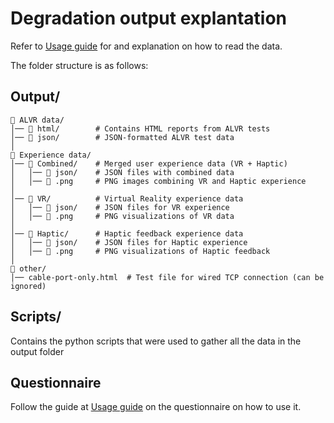 # Degradation output explantation
Refer to [Usage guide](/Deliverables-P56/Usage-guide.md) for and explanation on how to read the data.

The folder structure is as follows:
## Output/
```graphsql
📂 ALVR data/
│── 📂 html/        # Contains HTML reports from ALVR tests  
│── 📂 json/        # JSON-formatted ALVR test data  
│  
📂 Experience data/
│── 📂 Combined/    # Merged user experience data (VR + Haptic)  
│   │── 📂 json/    # JSON files with combined data  
│   │── 📂 .png     # PNG images combining VR and Haptic experience  
│  
│── 📂 VR/          # Virtual Reality experience data  
│   │── 📂 json/    # JSON files for VR experience  
│   │── 📂 .png     # PNG visualizations of VR data  
│  
│── 📂 Haptic/      # Haptic feedback experience data  
│   │── 📂 json/    # JSON files for Haptic experience  
│   │── 📂 .png     # PNG visualizations of Haptic feedback  
│  
📂 other/  
│── cable-port-only.html  # Test file for wired TCP connection (can be ignored)  
```

## Scripts/
Contains the python scripts that were used to gather all the data in the output folder

## Questionnaire
Follow the guide at [Usage guide](/Deliverables-P56/Usage-guide.md) on the questionnaire on how to use it.

